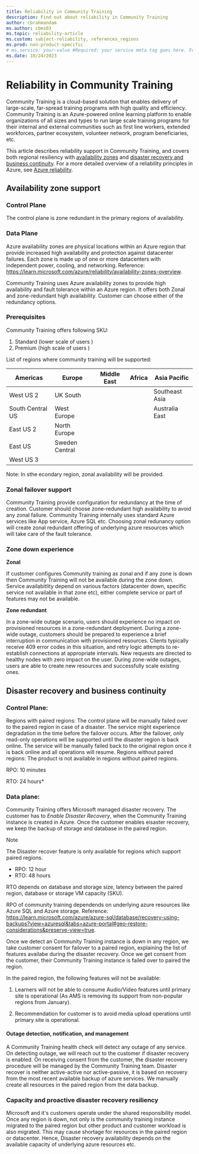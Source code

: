 ```yaml
---
title: Reliability in Community Training
description: Find out about reliability in Community Training 
author: cbrahmandam
ms.author: cbms03
ms.topic: reliability-article
ms.custom: subject-reliability, references_regions
ms.prod: non-product-specific
# ms.service: your-value #Required: your service meta tag goes here. For taxonomies see https://review.learn.microsoft.com/help/platform/metadata-taxonomies?branch=main#msservice
ms.date: 10/24/2023
---
```



# Reliability in Community Training

Community Training is a cloud-based solution that enables delivery of large-scale, far-spread training programs with high quality and efficiency. Community Training is an Azure-powered online learning platform to enable organizations of all sizes and types to run large scale training programs for their internal and external communities such as first line workers, extended workforces, partner ecosystem, volunteer network, program beneficiaries, etc.

This article describes reliability support in Community Training, and covers  both regional resiliency with [availability zones](/azure/reliability/availability-zones-overview?tabs=azure-clit) and [disaster recovery and business continuity](/azure/reliability/disaster-recovery-overview). For a more detailed overview of a reliability principles in Azure, see [Azure reliability](/azure/reliability/overview).

## Availability zone support

### Control Plane
The control plane is zone redundant in the primary regions of availability.

### Data Plane
Azure availability zones are physical locations within an Azure region that provide increased high availability and protection against datacenter failures. Each zone is made up of one or more datacenters with independent power, cooling, and networking.
Reference: https://learn.microsoft.com/azure/reliability/availability-zones-overview.

Community Training uses Azure availability zones to provide high availability and fault tolerance within an Azure region.
It offers both Zonal and zone-redundant high availability. Customer can choose either of the redundancy options.

### Prerequisites

Community Training offers following SKU:
1. Standard (lower scale of users )
1. Premium (high scale of users )

List of regions where community training will be supported:

| Americas         | Europe               | Middle East   | Africa             | Asia Pacific   |
|------------------|----------------------|---------------|--------------------|----------------|
| West US 2        | UK South             |               |                    | Southeast Asia |
| South Central US | West Europe          |               |                    | Australia East |
| East US 2        | North Europe         |               |                    |                |
| East US          | Sweden Central       |               |                    |                |
| West US 3        |                      |               |                    |                |

Note: In sthe econdary region, zonal availability will be provided.

### Zonal failover support
Community Training provide configuration for redundancy at the time of creation. 
Customer should choose zone-redundant high availability to avoid any zonal failure. 
Community Training internally uses standard Azure services like App service, Azure SQL etc.
Choosing zonal redunancy option will create zonal redundant offering of underlying azure resources which will take care of the fault tolerance.


### Zone down experience
**Zonal**

If customer configures Community training as zonal and if any zone is down then Community Training will not be available during the zone down. Service availabitlity depend on various factors (datacenter down, specific service not available in that zone etc), either complete service or part of features may not be available. 

**Zone redundant**

In a zone-wide outage scenario, users should experience no impact on provisioned resources in a zone-redundant deployment. 
During a zone-wide outage, customers should be prepared to experience a brief interruption in communication with provisioned resources. Clients typically receive 409 error codes in this situation, and retry logic attempts to re-establish connections at appropriate intervals. New requests are directed to healthy nodes with zero impact on the user. During zone-wide outages, users are able to create new resources and successfully scale existing ones.

## Disaster recovery and business continuity

### Control Plane:

Regions with paired regions: The control plane will be manually failed over to the paired region in case of a disaster. The service might experience degradation in the time before the failover occurs. After the failover, only read-only operations will be supported until the disaster region is back online. The service will be manually failed back to the original region once it is back online and all operations will resume.
Regions without paired regions: The product is not available in regions without paired regions.

RPO: 10 minutes

RTO: 24 hours*

### Data plane:
Community Training offers Microsoft managed disaster recovery. The customer has to *Enable Disaster Recovery*, when the Community Training instance is created in Azure.
Once the customer enables eisaster recovery, we keep the backup of storage and database in the paired region.
> [!NOTE]
> The Disaster recover feature is only available for regions which support paired regions.
>
>* RPO: 12 hour
>* RTO: 48 hours
>
>RTO depends on database and storage size, latency between the paired region, database or storage VM capacity (SKU).
>
>RPO of community training dependends on underlying azure resources like Azure SQL and Azure storage. Reference: https://learn.microsoft.com/azure/azure-sql/database/recovery-using-backups?view=azuresql&tabs=azure-portal#geo-restore-considerations&preserve-view=true.

Once we detect an Community Training instance is down in any region, we take customer consent for failover to a paired region, explaining the list of features availabe during the disaster recovery. Once we get consent from the customer, their Community Training instance is failed over to paired the region.

In the paired region, the following features will not be available:

1. Learners will not be able to consume Audio/Video features until primary site is operational (As AMS is removing its support from non-popular regions from January).

1. Recommendation for customer is to avoid media upload operations until primary site is operational.

#### Outage detection, notification, and management
A Community Training health check will detect any outage of any service. On detecting outage, we will reach out to the customer if disaster recovery is enabled. On receiving consent from the customer, the disaster recovery procedure will be managed by the Community Training team.
Disaster recover is neither active-active nor active-passive, it is based on recovery from the most recent available backup of azure services. We manually create all resources in the paired region from the data backup.

### Capacity and proactive disaster recovery resiliency
Microsoft and it's customers operate under the shared responsibility model. Once any region is down, not only is the community training instance migrated to the paired region but other product and customer workload is also migrated. This may cause shortage for resources in the paired region or datacenter. Hence, Disaster recovery availability depends on the available capacity of underlying azure resources etc.
